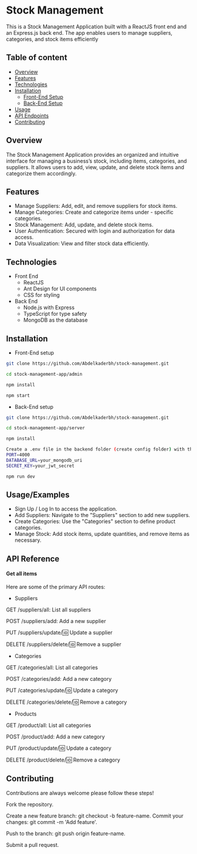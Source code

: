 
# Stock Management

This is a Stock Management Application built with a ReactJS front end and an Express.js back end. The app enables users to manage suppliers, categories, and stock items efficiently


## Table of content

- [Overview](#overview)
- [Features](#features)
- [Technologies](#technologies)
- [Installation](#installation)
  - [Front-End Setup](#front-end-setup)
  - [Back-End Setup](#back-end-setup)
- [Usage](#usage)
- [API Endpoints](#api-endpoints)
- [Contributing](#contributing)

## Overview

The Stock Management Application provides an organized and intuitive interface for managing a business’s stock, including items, categories, and suppliers. It allows users to add, view, update, and delete stock items and categorize them accordingly.
## Features

- Manage Suppliers: Add, edit, and remove suppliers for stock items.
- Manage Categories: Create and categorize items under - specific categories.
- Stock Management: Add, update, and delete stock items.
- User Authentication: Secured with login and authorization for data access.
- Data Visualization: View and filter stock data efficiently.


## Technologies

* Front End
   - ReactJS
   - Ant Design for UI components
   - CSS for styling
* Back End
   - Node.js with Express
   - TypeScript for type safety
   - MongoDB as the database
## Installation

* Front-End setup

```bash
git clone https://github.com/Abdelkaderbh/stock-management.git

cd stock-management-app/admin

npm install 

npm start
```

* Back-End setup

```bash
git clone https://github.com/Abdelkaderbh/stock-management.git

cd stock-management-app/server

npm install 

Create a .env file in the backend folder (create config folder) with the following variables:
PORT=4000
DATABASE_URL=your_mongodb_uri
SECRET_KEY=your_jwt_secret

npm run dev
```
## Usage/Examples
* Sign Up / Log In to access the application.
* Add Suppliers: Navigate to the "Suppliers" section to add new suppliers.
* Create Categories: Use the "Categories" section to define product categories.
* Manage Stock: Add stock items, update quantities, and remove items as necessary.


## API Reference

#### Get all items

Here are some of the primary API routes:

* Suppliers

GET /suppliers/all: List all suppliers

POST /suppliers/add: Add a new supplier

PUT /suppliers/update/:id: Update a supplier

DELETE /suppliers/delete/:id: Remove a supplier

* Categories

GET /categories/all: List all categories

POST /categories/add: Add a new category

PUT /categories/update/:id: Update a category

DELETE /categories/delete/:id: Remove a category



* Products

GET /product/all: List all categories

POST /product/add: Add a new category

PUT /product/update/:id: Update a category

DELETE /product/delete/:id: Remove a category


## Contributing

Contributions are always welcome please follow these steps!

Fork the repository.

Create a new feature branch: git checkout -b feature-name.
Commit your changes: git commit -m 'Add feature'.

Push to the branch: git push origin feature-name.

Submit a pull request.


